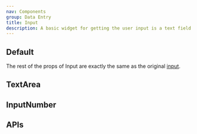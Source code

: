 ```yaml
---
nav: Components
group: Data Entry
title: Input
description: A basic widget for getting the user input is a text field. Keyboard and mouse can be used for providing or changing data.
---
```


## Default

The rest of the props of Input are exactly the same as the original [input](https://ant.design/components/input).

<code src="./demos/index.tsx" nopadding></code>

## TextArea

<code src="./demos/TextArea.tsx" nopadding></code>

## InputNumber

<code src="./demos/InputNumber.tsx" nopadding></code>

## APIs

<API></API>
